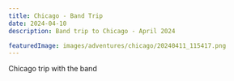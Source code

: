 ```yaml
---
title: Chicago - Band Trip
date: 2024-04-10
description: Band trip to Chicago - April 2024

featuredImage: images/adventures/chicago/20240411_115417.png
---
```


Chicago trip with the band
